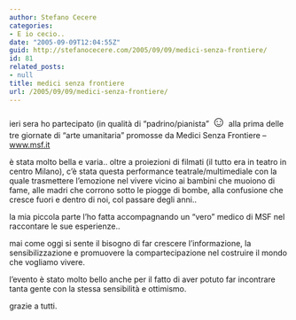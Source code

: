 ```yaml
---
author: Stefano Cecere
categories:
- E io cecio..
date: "2005-09-09T12:04:55Z"
guid: http://stefanocecere.com/2005/09/09/medici-senza-frontiere/
id: 81
related_posts:
- null
title: medici senza frontiere
url: /2005/09/09/medici-senza-frontiere/
---
```


ieri sera ho partecipato (in qualit&#xe0; di &#x201c;padrino/pianista&#x201d; <span style="font-size: 20pt">&#x263a;</span> alla prima delle tre giornate di &#x201c;arte umanitaria&#x201d; promosse da Medici Senza Frontiere &#8211; www.msf.it

&#xe8; stata molto bella e varia.. oltre a proiezioni di filmati (il tutto era in teatro in centro Milano), c&#x2019;&#xe8; stata questa performance teatrale/multimediale con la quale trasmettere l&#x2019;emozione nel vivere vicino ai bambini che muoiono di fame, alle madri che corrono sotto le piogge di bombe, alla confusione che cresce fuori e dentro di noi, col passare degli anni..

la mia piccola parte l&#x2019;ho fatta accompagnando un &#x201c;vero&#x201d; medico di MSF nel raccontare le sue esperienze..

mai come oggi si sente il bisogno di far crescere l&#x2019;informazione, la sensibilizzazione e promuovere la compartecipazione nel costruire il mondo che vogliamo vivere.

l&#x2019;evento &#xe8; stato molto bello anche per il fatto di aver potuto far incontrare tanta gente con la stessa sensibilit&#xe0; e ottimismo.

grazie a tutti.